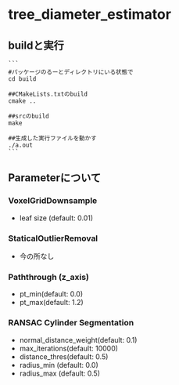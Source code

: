 # tree_diameter_estimator

## buildと実行
    ```
    #パッケージのるーとディレクトリにいる状態で
    cd build

    ##CMakeLists.txtのbuild
    cmake ..

    ##srcのbuild
    make

    ##生成した実行ファイルを動かす
    ./a.out
    ```
## Parameterについて
### VoxelGridDownsample
- leaf size (default: 0.01)

### StaticalOutlierRemoval
- 今の所なし

### Paththrough (z_axis)
- pt_min(default: 0.0)
- pt_max(default: 1.2)

### RANSAC Cylinder Segmentation
- normal_distance_weight(default: 0.1)
- max_iterations(default: 10000)
- distance_thres(default: 0.5)
- radius_min (default: 0.0)
- radius_max (default: 0.5)


